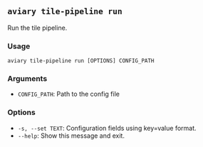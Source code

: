 ## `aviary tile-pipeline run`

Run the tile pipeline.

### Usage

```
aviary tile-pipeline run [OPTIONS] CONFIG_PATH
```

### Arguments

- `CONFIG_PATH`: Path to the config file

### Options

- `-s, --set TEXT`: Configuration fields using key=value format.
- `--help`: Show this message and exit.

